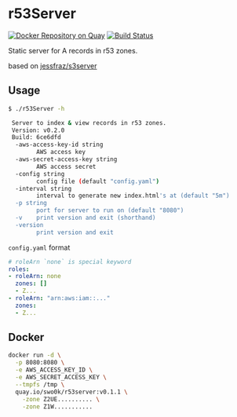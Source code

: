 # r53Server

[![Docker Repository on Quay](https://quay.io/repository/swo0k/r53server/status?token=6ae97470-ce13-47d4-a054-7b992f6507b2 "Docker Repository on Quay")](https://quay.io/repository/swo0k/r53server)
[![Build Status](https://travis-ci.org/so0k/r53Server.svg?branch=master)](https://travis-ci.org/so0k/r53Server)

Static server for A records in r53 zones.

based on [jessfraz/s3server](https://github.com/jessfraz/s3server)

## Usage

```bash
$ ./r53Server -h

 Server to index & view records in r53 zones.
 Version: v0.2.0
 Build: 6ce6dfd
  -aws-access-key-id string
        AWS access key
  -aws-secret-access-key string
        AWS access secret
  -config string
        config file (default "config.yaml")
  -interval string
        interval to generate new index.html's at (default "5m")
  -p string
        port for server to run on (default "8080")
  -v    print version and exit (shorthand)
  -version
        print version and exit
```

`config.yaml` format

```yaml
# roleArn `none` is special keyword
roles:
- roleArn: none
  zones: []
  - Z...
- roleArn: "arn:aws:iam::..."
  zones:
  - Z...
```

## Docker

```bash
docker run -d \
  -p 8080:8080 \
  -e AWS_ACCESS_KEY_ID \
  -e AWS_SECRET_ACCESS_KEY \
  --tmpfs /tmp \
  quay.io/swo0k/r53server:v0.1.1 \
    -zone Z2UE.......... \
    -zone Z1W...........
```
